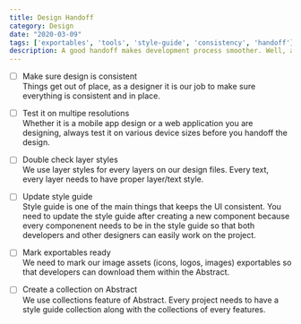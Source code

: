 ```yaml
---
title: Design Handoff
category: Design
date: "2020-03-09"
tags: ['exportables', 'tools', 'style-guide', 'consistency', 'handoff']
description: A good handoff makes development process smoother. Well, at least for the beginning... This checklist makes sure that we don't miss anything on the handoff.
---
```


- [ ] Make sure design is consistent  
Things get out of place, as a designer it is our job to make sure everything is consistent and in place.

- [ ] Test it on multipe resolutions  
Whether it is a mobile app design or a web application you are designing, always test it on various device sizes before you handoff the design.

- [ ] Double check layer styles  
We use layer styles for every layers on our design files. Every text, every layer needs to have proper layer/text style.

- [ ] Update style guide  
Style guide is one of the main things that keeps the UI consistent. You need to update the style guide after creating a new component because every componenent needs to be in the style guide so that both developers and other designers can easily work on the project.

- [ ] Mark exportables ready  
We need to mark our image assets (icons, logos, images) exportables so that developers can download them within the Abstract.

- [ ] Create a collection on Abstract  
We use collections feature of Abstract. Every project needs to have a style guide collection along with the collections of every features. 
